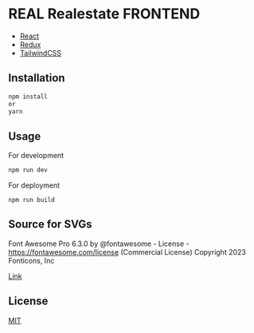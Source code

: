 # REAL Realestate FRONTEND

- [React](https://reactjs.org/)
- [Redux](https://redux.js.org/)
- [TailwindCSS](https://tailwindcss.com/)


## Installation


```bash
npm install
or
yarn
```

## Usage

For development
```javascript
npm run dev
```
For deployment
```
npm run build
```

## Source for SVGs
Font Awesome Pro 6.3.0 by @fontawesome - License - https://fontawesome.com/license (Commercial License) Copyright 2023 Fonticons, Inc

[Link](https://fontawesome.com)


## License

[MIT](https://choosealicense.com/licenses/mit/)